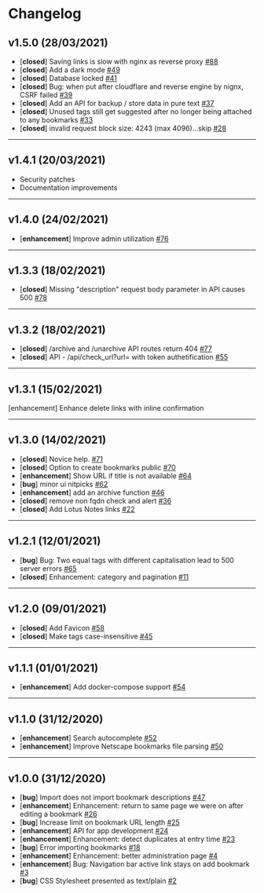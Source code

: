 # Changelog

## v1.5.0 (28/03/2021)
- [**closed**] Saving links is slow with nginx as reverse proxy [#88](https://github.com/sissbruecker/linkding/issues/88)
- [**closed**] Add a dark mode [#49](https://github.com/sissbruecker/linkding/issues/49)
- [**closed**] Database locked [#41](https://github.com/sissbruecker/linkding/issues/41)
- [**closed**] Bug:  when put after cloudflare and reverse engine by nignx, CSRF failed [#39](https://github.com/sissbruecker/linkding/issues/39)
- [**closed**] Add an API for backup / store data in pure text [#37](https://github.com/sissbruecker/linkding/issues/37)
- [**closed**] Unused tags still get suggested after no longer being attached to any bookmarks [#33](https://github.com/sissbruecker/linkding/issues/33)
- [**closed**] invalid request block size: 4243 (max 4096)...skip [#28](https://github.com/sissbruecker/linkding/issues/28)

---

## v1.4.1 (20/03/2021)
- Security patches
- Documentation improvements

---

## v1.4.0 (24/02/2021)
- [**enhancement**] Improve admin utilization [#76](https://github.com/sissbruecker/linkding/issues/76)

---

## v1.3.3 (18/02/2021)
- [**closed**] Missing "description" request body parameter in API causes 500 [#78](https://github.com/sissbruecker/linkding/issues/78)

---

## v1.3.2 (18/02/2021)
- [**closed**] /archive and /unarchive API routes return 404 [#77](https://github.com/sissbruecker/linkding/issues/77)
- [**closed**] API - /api/check_url?url= with token authetification [#55](https://github.com/sissbruecker/linkding/issues/55)

---

## v1.3.1 (15/02/2021)
[enhancement] Enhance delete links with inline confirmation

---

## v1.3.0 (14/02/2021)
- [**closed**] Novice help. [#71](https://github.com/sissbruecker/linkding/issues/71)
- [**closed**] Option to create bookmarks public [#70](https://github.com/sissbruecker/linkding/issues/70)
- [**enhancement**] Show URL if title is not available [#64](https://github.com/sissbruecker/linkding/issues/64)
- [**bug**] minor ui nitpicks [#62](https://github.com/sissbruecker/linkding/issues/62)
- [**enhancement**] add an archive function [#46](https://github.com/sissbruecker/linkding/issues/46)
- [**closed**] remove non fqdn check and alert [#36](https://github.com/sissbruecker/linkding/issues/36)
- [**closed**] Add Lotus Notes links [#22](https://github.com/sissbruecker/linkding/issues/22)

---

## v1.2.1 (12/01/2021)
- [**bug**] Bug: Two equal tags with different capitalisation lead to 500 server errors [#65](https://github.com/sissbruecker/linkding/issues/65)
- [**closed**] Enhancement: category and pagination [#11](https://github.com/sissbruecker/linkding/issues/11)

---

## v1.2.0 (09/01/2021)
- [**closed**] Add Favicon [#58](https://github.com/sissbruecker/linkding/issues/58)
- [**closed**] Make tags case-insensitive [#45](https://github.com/sissbruecker/linkding/issues/45)

---

## v1.1.1 (01/01/2021)
- [**enhancement**] Add docker-compose support [#54](https://github.com/sissbruecker/linkding/pull/54)
---

## v1.1.0 (31/12/2020)
- [**enhancement**] Search autocomplete [#52](https://github.com/sissbruecker/linkding/issues/52)
- [**enhancement**] Improve Netscape bookmarks file parsing [#50](https://github.com/sissbruecker/linkding/issues/50)
---

## v1.0.0 (31/12/2020)
- [**bug**] Import does not import bookmark descriptions [#47](https://github.com/sissbruecker/linkding/issues/47)
- [**enhancement**] Enhancement: return to same page we were on after editing a bookmark [#26](https://github.com/sissbruecker/linkding/issues/26)
- [**bug**] Increase limit on bookmark URL length [#25](https://github.com/sissbruecker/linkding/issues/25)
- [**enhancement**] API for app development [#24](https://github.com/sissbruecker/linkding/issues/24)
- [**enhancement**] Enhancement: detect duplicates at entry time [#23](https://github.com/sissbruecker/linkding/issues/23)
- [**bug**] Error importing bookmarks [#18](https://github.com/sissbruecker/linkding/issues/18)
- [**enhancement**] Enhancement: better administration page [#4](https://github.com/sissbruecker/linkding/issues/4)
- [**enhancement**] Bug: Navigation bar active link stays on add bookmark [#3](https://github.com/sissbruecker/linkding/issues/3)
- [**bug**] CSS Stylesheet presented as text/plain [#2](https://github.com/sissbruecker/linkding/issues/2)
